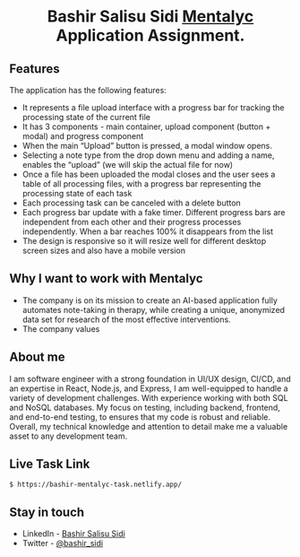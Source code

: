 <h1 align="center">Bashir Salisu Sidi <a href="https://www.mentalyc.com/" target="_blank">Mentalyc</a> Application Assignment.</h1>
    <p align="center">

## Features

  The application has the following features:

- It represents a file upload interface with a progress bar for tracking the processing state of the current file
- It has 3 components - main container,  upload component (button + modal)  and progress component
- When the main “Upload” button is pressed, a modal window opens.
- Selecting a note type from the drop down menu and adding a name, enables the “upload”  (we will skip the actual file for now)
- Once a file has been uploaded the modal closes and the user sees a table of all processing files, with a progress bar representing the processing state of each task
- Each processing task can be canceled with a delete button
- Each progress bar update with a fake timer. Different progress bars are independent from each other and their progress processes independently. When a bar reaches 100% it disappears from the list 
- The design is responsive so it will resize well for different desktop screen sizes and  also have a mobile version 

## Why I want to work with Mentalyc

- The company is on its mission to create an AI-based application fully automates note-taking in therapy, while creating a unique, anonymized data set for research of the most effective interventions.
- The company values

## About me

I am software engineer with a strong foundation in UI/UX design, CI/CD, and an expertise in React, Node.js, and Express, I am well-equipped to handle a variety of development challenges. With experience working with both SQL and NoSQL databases. My focus on testing, including backend, frontend, and end-to-end testing, to ensures that my code is robust and reliable. Overall, my technical knowledge and attention to detail make me a valuable asset to any development team.


## Live Task Link

```
$ https://bashir-mentalyc-task.netlify.app/
```

## Stay in touch

- LinkedIn - [Bashir Salisu Sidi](https://www.linkedin.com/in/bashir-salisu-sidi-b12366124/)
- Twitter - [@bashir_sidi](https://twitter.com/bashir_sidi)